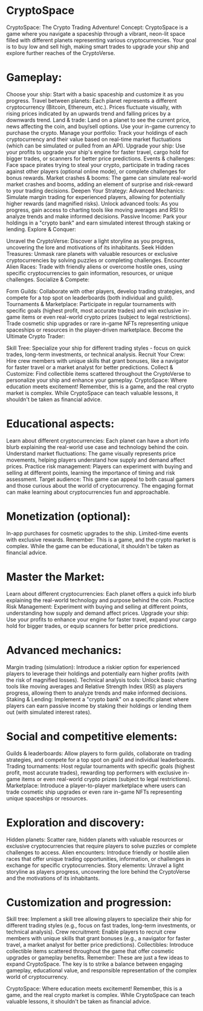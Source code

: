 # CryptoSpace
CryptoSpace: The Crypto Trading Adventure!
Concept: CryptoSpace is a game where you navigate a spaceship through a vibrant, neon-lit space filled with different planets representing various cryptocurrencies. Your goal is to buy low and sell high, making smart trades to upgrade your ship and explore further reaches of the CryptoVerse.

# Gameplay:
Choose your ship: Start with a basic spaceship and customize it as you progress.
Travel between planets: Each planet represents a different cryptocurrency (Bitcoin, Ethereum, etc.). Prices fluctuate visually, with rising prices indicated by an upwards trend and falling prices by a downwards trend.
Land & trade: Land on a planet to see the current price, news affecting the coin, and buy/sell options. Use your in-game currency to purchase the crypto.
Manage your portfolio: Track your holdings of each cryptocurrency and their value based on real-time market fluctuations (which can be simulated or pulled from an API).
Upgrade your ship: Use your profits to upgrade your ship's engine for faster travel, cargo hold for bigger trades, or scanners for better price predictions.
Events & challenges: Face space pirates trying to steal your crypto, participate in trading races against other players (optional online mode), or complete challenges for bonus rewards.
Market crashes & booms: The game can simulate real-world market crashes and booms, adding an element of surprise and risk-reward to your trading decisions.
Deepen Your Strategy:
Advanced Mechanics: Simulate margin trading for experienced players, allowing for potentially higher rewards (and magnified risks).
Unlock advanced tools: As you progress, gain access to charting tools like moving averages and RSI to analyze trends and make informed decisions.
Passive Income: Park your holdings in a "crypto bank" and earn simulated interest through staking or lending.
Explore & Conquer:

Unravel the CryptoVerse: Discover a light storyline as you progress, uncovering the lore and motivations of its inhabitants.
Seek Hidden Treasures: Unmask rare planets with valuable resources or exclusive cryptocurrencies by solving puzzles or completing challenges.
Encounter Alien Races: Trade with friendly aliens or overcome hostile ones, using specific cryptocurrencies to gain information, resources, or unique challenges.
Socialize & Compete:

Form Guilds: Collaborate with other players, develop trading strategies, and compete for a top spot on leaderboards (both individual and guild).
Tournaments & Marketplace: Participate in regular tournaments with specific goals (highest profit, most accurate trades) and win exclusive in-game items or even real-world crypto prizes (subject to legal restrictions). Trade cosmetic ship upgrades or rare in-game NFTs representing unique spaceships or resources in the player-driven marketplace.
Become the Ultimate Crypto Trader:

Skill Tree: Specialize your ship for different trading styles - focus on quick trades, long-term investments, or technical analysis.
Recruit Your Crew: Hire crew members with unique skills that grant bonuses, like a navigator for faster travel or a market analyst for better predictions.
Collect & Customize: Find collectible items scattered throughout the CryptoVerse to personalize your ship and enhance your gameplay.
CryptoSpace: Where education meets excitement! Remember, this is a game, and the real crypto market is complex. While CryptoSpace can teach valuable lessons, it shouldn't be taken as financial advice.

# Educational aspects:
Learn about different cryptocurrencies: Each planet can have a short info blurb explaining the real-world use case and technology behind the coin.
Understand market fluctuations: The game visually represents price movements, helping players understand how supply and demand affect prices.
Practice risk management: Players can experiment with buying and selling at different points, learning the importance of timing and risk assessment.
Target audience: This game can appeal to both casual gamers and those curious about the world of cryptocurrency. The engaging format can make learning about cryptocurrencies fun and approachable.

# Monetization (optional):
In-app purchases for cosmetic upgrades to the ship.
Limited-time events with exclusive rewards.
Remember: This is a game, and the crypto market is complex.  While the game can be educational, it shouldn't be taken as financial advice.

# Master the Market:
Learn about different cryptocurrencies: Each planet offers a quick info blurb explaining the real-world technology and purpose behind the coin.
Practice Risk Management: Experiment with buying and selling at different points, understanding how supply and demand affect prices.
Upgrade your ship: Use your profits to enhance your engine for faster travel, expand your cargo hold for bigger trades, or equip scanners for better price predictions.

# Advanced mechanics:
Margin trading (simulation): Introduce a riskier option for experienced players to leverage their holdings and potentially earn higher profits (with the risk of magnified losses).
Technical analysis tools: Unlock basic charting tools like moving averages and Relative Strength Index (RSI) as players progress, allowing them to analyze trends and make informed decisions.
Staking & Lending: Implement a "crypto bank" on a specific planet where players can earn passive income by staking their holdings or lending them out (with simulated interest rates).

# Social and competitive elements:
Guilds & leaderboards: Allow players to form guilds, collaborate on trading strategies, and compete for a top spot on guild and individual leaderboards.
Trading tournaments: Host regular tournaments with specific goals (highest profit, most accurate trades), rewarding top performers with exclusive in-game items or even real-world crypto prizes (subject to legal restrictions).
Marketplace: Introduce a player-to-player marketplace where users can trade cosmetic ship upgrades or even rare in-game NFTs representing unique spaceships or resources.

# Exploration and discovery:
Hidden planets: Scatter rare, hidden planets with valuable resources or exclusive cryptocurrencies that require players to solve puzzles or complete challenges to access.
Alien encounters: Introduce friendly or hostile alien races that offer unique trading opportunities, information, or challenges in exchange for specific cryptocurrencies.
Story elements: Unravel a light storyline as players progress, uncovering the lore behind the CryptoVerse and the motivations of its inhabitants.

# Customization and progression:
Skill tree: Implement a skill tree allowing players to specialize their ship for different trading styles (e.g., focus on fast trades, long-term investments, or technical analysis).
Crew recruitment: Enable players to recruit crew members with unique skills that grant bonuses (e.g., a navigator for faster travel, a market analyst for better price predictions).
Collectibles: Introduce collectible items scattered throughout the game that offer cosmetic upgrades or gameplay benefits.
Remember: These are just a few ideas to expand CryptoSpace. The key is to strike a balance between engaging gameplay, educational value, and responsible representation of the complex world of cryptocurrency.

CryptoSpace: Where education meets excitement! Remember, this is a game, and the real crypto market is complex. While CryptoSpace can teach valuable lessons, it shouldn't be taken as financial advice.
